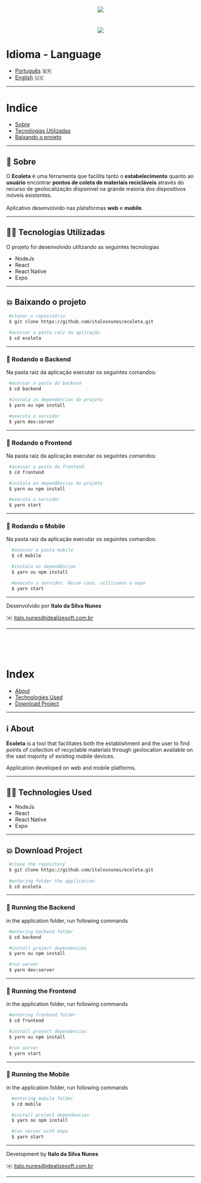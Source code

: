 <h1 align="center" > 
  <img src="https://ik.imagekit.io/italosnunes/logo_ztkaGDR0k.svg">
</h1>

<h1 align="center">
  <img src="frontend/public/ecoleta.gif"/>
</h1>

# Idioma - Language
- [Português](#indice) 🇧🇷
- [English](#index) 🇺🇸
---
# Indice
- [Sobre](#sobre)
- [Tecnologias Utilizadas](#tecnologias-utilizadas)
- [Baixando o projeto](#baixando-o-projeto)
---
## 📖 Sobre 

O **Ecoleta** é uma ferramenta que facilita tanto o **estabelecimento** quanto ao
**usuário** encontrar **pontos de coleta de materiais recicláveis** através do
recurso de geolocalização disponível na grande maioria dos dispositivos móveis
existentes.
<br/><br/>
Aplicativo desenvolvido nas plataformas **web** e **mobile**.

---
## 👨‍💻 Tecnologias Utilizadas

O projeto foi desenvolvido utilizando as seguintes tecnologias

- NodeJs
- React
- React Native
- Expo

---
## 💥  Baixando o projeto

```bash
 #clonar o repositório
 $ git clone https://github.com/italosnunes/ecoleta.git
 
 #acessar a pasta raiz da aplicação
 $ cd ecoleta
```
---
### 💨 Rodando o **Backend**
Na pasta raiz da aplicação executar os seguintes comandos:

```bash
 #acessar a pasta do backend 
 $ cd backend

 #instala as dependências do projeto
 $ yarn ou npm install

 #executa o servidor
 $ yarn dev:server
```
---
### 💨 Rodando o **Frontend**

Na pasta raiz da aplicação executar os seguintes comandos:

```bash
 #acessar a pasta do frontend 
 $ cd frontend

 #instala as dependências do projeto
 $ yarn ou npm install

 #executa o servidor
 $ yarn start
```
---
### 💨 Rodando o **Mobile**

Na pasta raiz da aplicação executar os seguintes comandos:

```bash
  #acessar a pasta mobile
  $ cd mobile

  #instala as dependências
  $ yarn ou npm install

  #executa o servidor. Nesse caso, utilizamos o expo
  $ yarn start
```

---
Desenvolvido por **Italo da Silva Nunes**

✉️ italo.nunes@idealizesoft.com.br

---

<br/>
<br/>
<br/>


# Index
- [About](#about)
- [Technologies Used](#technologies-used)
- [Download Project](#download-project)

---
## ℹ️ About

**Ecoleta** is a tool that facilitates both the establishment and the user
to find points of collection of recyclable materials through geolocation available
on the vast majority of existing mobile devices.

Application developed on web and mobile platforms.


---
## 👨‍💻 Technologies Used

- NodeJs
- React
- React Native
- Expo

---
## 💥  Download Project

```bash
 #clone the repository
 $ git clone https://github.com/italosnunes/ecoleta.git
 
 #entering folder the application
 $ cd ecoleta
```
---
### 💨 Running the **Backend**
in the application folder, run following commands

```bash
 #entering backend folder
 $ cd backend

 #install project dependencies
 $ yarn ou npm install

 #run server
 $ yarn dev:server
```
---
### 💨 Running the **Frontend**

in the application folder, run following commands

```bash
 #entering frontend folder
 $ cd frontend

 #install project dependencies
 $ yarn ou npm install

 #run server
 $ yarn start
```
---
### 💨 Running the **Mobile**

in the application folder, run following commands

```bash
  #entering mobile folder
  $ cd mobile

  #install project dependencies
  $ yarn ou npm install

  #run server with expo
  $ yarn start
```

---
Development by **Italo da Silva Nunes**

✉️ italo.nunes@idealizesoft.com.br

---
